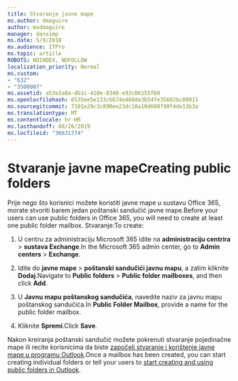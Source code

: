 ```yaml
---
title: Stvaranje javne mape
ms.author: dmaguire
author: msdmaguire
manager: dansimp
ms.date: 5/9/2018
ms.audience: ITPro
ms.topic: article
ROBOTS: NOINDEX, NOFOLLOW
localization_priority: Normal
ms.custom:
- "632"
- "3500007"
ms.assetid: a53e3a0a-db1c-410e-8340-e93c06155f60
ms.openlocfilehash: 6535ee5e133c6674e460de3b54fe35602bc80915
ms.sourcegitcommit: 7101e29c3c890ee23dc10a10d608f90f4de13b3a
ms.translationtype: MT
ms.contentlocale: hr-HR
ms.lasthandoff: 08/26/2019
ms.locfileid: "36631774"
---
```

# <a name="creating-public-folders"></a><span data-ttu-id="00f69-102">Stvaranje javne mape</span><span class="sxs-lookup"><span data-stu-id="00f69-102">Creating public folders</span></span>

<span data-ttu-id="00f69-103">Prije nego što korisnici možete koristiti javne mape u sustavu Office 365, morate stvoriti barem jedan poštanski sandučić javne mape.</span><span class="sxs-lookup"><span data-stu-id="00f69-103">Before your users can use public folders in Office 365, you will need to create at least one public folder mailbox.</span></span> <span data-ttu-id="00f69-104">Stvaranje:</span><span class="sxs-lookup"><span data-stu-id="00f69-104">To create:</span></span>
  
1. <span data-ttu-id="00f69-105">U centru za administraciju Microsoft 365 idite na **administraciju centrira** \> **sustava Exchange**.</span><span class="sxs-lookup"><span data-stu-id="00f69-105">In the Microsoft 365 admin center, go to **Admin centers** \> **Exchange**.</span></span>

2. <span data-ttu-id="00f69-106">Idite do **javne mape** \> **poštanski sandučići javnu mapu**, a zatim kliknite **Dodaj**.</span><span class="sxs-lookup"><span data-stu-id="00f69-106">Navigate to **Public folders** \> **Public folder mailboxes**, and then click **Add**.</span></span>

3. <span data-ttu-id="00f69-107">U **Javnu mapu poštanskog sandučića**, navedite naziv za javnu mapu poštanskog sandučića.</span><span class="sxs-lookup"><span data-stu-id="00f69-107">In **Public Folder Mailbox**, provide a name for the public folder mailbox.</span></span>

4. <span data-ttu-id="00f69-108">Kliknite **Spremi**.</span><span class="sxs-lookup"><span data-stu-id="00f69-108">Click **Save**.</span></span>

<span data-ttu-id="00f69-109">Nakon kreiranja poštanski sandučić možete pokrenuti stvaranje pojedinačne mape ili recite korisnicima da biste [započeli stvaranje i korištenje javne mape u programu Outlook](https://support.office.com/article/Create-and-share-a-public-folder-in-Outlook-a2835011-d524-4a5c-a207-05c159bb2a97).</span><span class="sxs-lookup"><span data-stu-id="00f69-109">Once a mailbox has been created, you can start creating individual folders or tell your users to [start creating and using public folders in Outlook](https://support.office.com/article/Create-and-share-a-public-folder-in-Outlook-a2835011-d524-4a5c-a207-05c159bb2a97).</span></span>
  